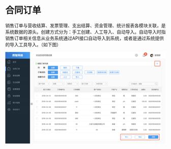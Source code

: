 # 合同订单

销售订单与营收结算、发票管理、支出结算、资金管理、统计报表各模块关联，是系统数据的源头。创建方式分为：手工创建、人工导入、自动导入。自动导入时指销售订单相关信息从业务系统通过API接口自动导入到系统，或者是通过系统提供的导入工具导入。（如下图）

![](/assets/hetongdingdan.png)

